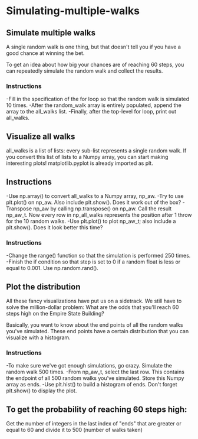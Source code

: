 # Simulating-multiple-walks

## Simulate multiple walks
A single random walk is one thing, but that doesn't tell you if you have a good chance at winning the bet.

To get an idea about how big your chances are of reaching 60 steps, you can repeatedly simulate the random walk and collect the results.
### Instructions
-Fill in the specification of the for loop so that the random walk is simulated 10 times.
-After the random_walk array is entirely populated, append the array to the all_walks list.
-Finally, after the top-level for loop, print out all_walks.


## Visualize all walks
all_walks is a list of lists: every sub-list represents a single random walk. If you convert this list of lists to a Numpy array, you can start making interesting plots! matplotlib.pyplot is already imported as plt.
## Instructions
-Use np.array() to convert all_walks to a Numpy array, np_aw.
-Try to use plt.plot() on np_aw. Also include plt.show(). Does it work out of the box?
-Transpose np_aw by calling np.transpose() on np_aw. Call the result np_aw_t. Now every row in np_all_walks represents the position after 1 throw for the 10 random walks.
-Use plt.plot() to plot np_aw_t; also include a plt.show(). Does it look better this time?

### Instructions 
-Change the range() function so that the simulation is performed 250 times.
-Finish the if condition so that step is set to 0 if a random float is less or equal to 0.001. Use np.random.rand().

## Plot the distribution
All these fancy visualizations have put us on a sidetrack. We still have to solve the million-dollar problem: What are the odds that you'll reach 60 steps high on the Empire State Building?

Basically, you want to know about the end points of all the random walks you've simulated. These end points have a certain distribution that you can visualize with a histogram.
### Instructions
-To make sure we've got enough simulations, go crazy. Simulate the random walk 500 times.
-From np_aw_t, select the last row. This contains the endpoint of all 500 random walks you've simulated. Store this Numpy array as ends.
-Use plt.hist() to build a histogram of ends. Don't forget plt.show() to display the plot.


## To get the probability of reaching 60 steps high:
Get the number of integers in the last index of "ends" that are greater or equal to 60 and divide it to 500 (number of walks taken)
